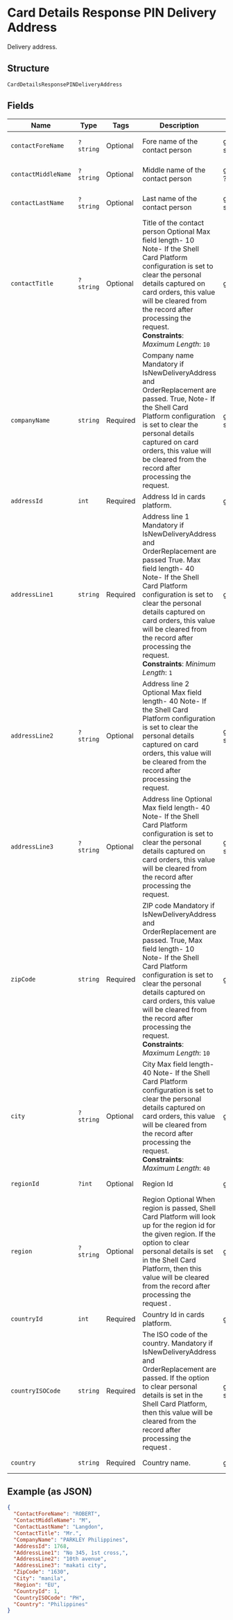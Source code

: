 
# Card Details Response PIN Delivery Address

Delivery address.

## Structure

`CardDetailsResponsePINDeliveryAddress`

## Fields

| Name | Type | Tags | Description | Getter | Setter |
|  --- | --- | --- | --- | --- | --- |
| `contactForeName` | `?string` | Optional | Fore name of the contact person | getContactForeName(): ?string | setContactForeName(?string contactForeName): void |
| `contactMiddleName` | `?string` | Optional | Middle name of the contact person | getContactMiddleName(): ?string | setContactMiddleName(?string contactMiddleName): void |
| `contactLastName` | `?string` | Optional | Last name of the contact person | getContactLastName(): ?string | setContactLastName(?string contactLastName): void |
| `contactTitle` | `?string` | Optional | Title of the contact person Optional Max field length- 10 Note- If the Shell Card Platform configuration is set to clear the personal details captured on card orders, this value will be cleared from the record after processing the request.<br>**Constraints**: *Maximum Length*: `10` | getContactTitle(): ?string | setContactTitle(?string contactTitle): void |
| `companyName` | `string` | Required | Company name Mandatory if IsNewDeliveryAddress and OrderReplacement are passed. True, Note- If the Shell Card Platform configuration is set to clear the personal details captured on card orders, this value will be cleared from the record after processing the request. | getCompanyName(): string | setCompanyName(string companyName): void |
| `addressId` | `int` | Required | Address Id in cards platform. | getAddressId(): int | setAddressId(int addressId): void |
| `addressLine1` | `string` | Required | Address line 1 Mandatory if IsNewDeliveryAddress and OrderReplacement are passed True. Max field length- 40 Note- If the Shell Card Platform configuration is set to clear the personal details captured on card orders, this value will be cleared from the record after processing the request.<br>**Constraints**: *Minimum Length*: `1` | getAddressLine1(): string | setAddressLine1(string addressLine1): void |
| `addressLine2` | `?string` | Optional | Address line 2 Optional Max field length- 40 Note- If the Shell Card Platform configuration is set to clear the personal details captured on card orders, this value will be cleared from the record after processing the request. | getAddressLine2(): ?string | setAddressLine2(?string addressLine2): void |
| `addressLine3` | `?string` | Optional | Address line Optional Max field length- 40 Note- If the Shell Card Platform configuration is set to clear the personal details captured on card orders, this value will be cleared from the record after processing the request. | getAddressLine3(): ?string | setAddressLine3(?string addressLine3): void |
| `zipCode` | `string` | Required | ZIP code Mandatory if IsNewDeliveryAddress and OrderReplacement are passed. True, Max field length- 10 Note- If the Shell Card Platform configuration is set to clear the personal details captured on card orders, this value will be cleared from the record after processing the request.<br>**Constraints**: *Maximum Length*: `10` | getZipCode(): string | setZipCode(string zipCode): void |
| `city` | `?string` | Optional | City Max field length- 40 Note- If the Shell Card Platform configuration is set to clear the personal details captured on card orders, this value will be cleared from the record after processing the request.<br>**Constraints**: *Maximum Length*: `40` | getCity(): ?string | setCity(?string city): void |
| `regionId` | `?int` | Optional | Region Id | getRegionId(): ?int | setRegionId(?int regionId): void |
| `region` | `?string` | Optional | Region Optional When region is passed, Shell Card Platform will look up for the region id for the given region.  If the option to clear personal details is set in the Shell Card Platform, then this value will be cleared from the record after processing the request . | getRegion(): ?string | setRegion(?string region): void |
| `countryId` | `int` | Required | Country Id in cards platform. | getCountryId(): int | setCountryId(int countryId): void |
| `countryISOCode` | `string` | Required | The ISO code of the country. Mandatory if IsNewDeliveryAddress and OrderReplacement are passed. If the option to clear personal details is set in the Shell Card Platform, then this value will be cleared from the record after processing the request . | getCountryISOCode(): string | setCountryISOCode(string countryISOCode): void |
| `country` | `string` | Required | Country name. | getCountry(): string | setCountry(string country): void |

## Example (as JSON)

```json
{
  "ContactForeName": "ROBERT",
  "ContactMiddleName": "M",
  "ContactLastName": "Langdon",
  "ContactTitle": "Mr.",
  "CompanyName": "PARKLEY Philippines",
  "AddressId": 1768,
  "AddressLine1": "No 345, 1st cross,",
  "AddressLine2": "10th avenue",
  "AddressLine3": "makati city",
  "ZipCode": "1630",
  "City": "manila",
  "Region": "EU",
  "CountryId": 1,
  "CountryISOCode": "PH",
  "Country": "Philippines"
}
```

